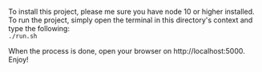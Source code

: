 To install this project, please me sure you have node 10 or higher installed. \
To run the project, simply open the terminal in this directory's context and type the following:\
`
./run.sh
`

When the process is done, open your browser on http://localhost:5000.\
Enjoy!